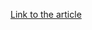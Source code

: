 [Link to the article](https://www.mcafee.com/blogs/other-blogs/mcafee-labs/why-am-i-getting-all-these-notifications-on-my-phone/)
